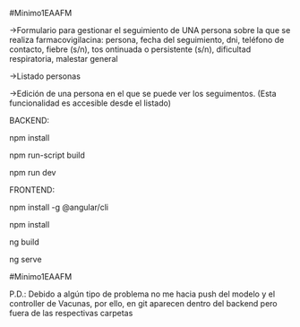 #Minimo1EAAFM


->Formulario para gestionar el seguimiento de UNA persona sobre la que se
realiza farmacovigilacina: persona, fecha del seguimiento, dni, teléfono de
contacto, fiebre (s/n), tos ontinuada o persistente (s/n), dificultad
respiratoria, malestar general


->Listado personas


->Edición de una persona en el que se puede ver los seguimentos. (Esta
funcionalidad es accesible desde el listado)

BACKEND:


npm install


npm run-script build


npm run dev


FRONTEND:


npm install -g @angular/cli


npm install


ng build


ng serve


#Minimo1EAAFM

P.D.: Debido a algún tipo de problema no me hacia push del modelo y el controller de Vacunas, por ello, en git aparecen dentro del backend pero fuera de las respectivas carpetas
